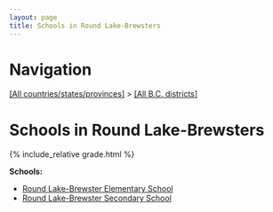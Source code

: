 ```yaml
---
layout: page
title: Schools in Round Lake-Brewsters
---
```

# Navigation

[[All countries/states/provinces]](../..) > [[All B.C. districts]](..)

# Schools in Round Lake-Brewsters

{% include_relative grade.html %}

**Schools:**

- [Round Lake-Brewster Elementary School](Round_Lake-Brewster_Elementary_School.md)
- [Round Lake-Brewster Secondary School](Round_Lake-Brewster_Secondary_School.md)
